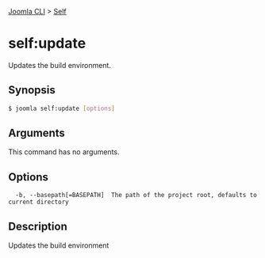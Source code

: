 [Joomla CLI](../index.md) > [Self](index.md)
# self:update

Updates the build environment.

## Synopsis
```bash
$ joomla self:update [options]
```

## Arguments
This command has no arguments.

## Options
```
  -b, --basepath[=BASEPATH]  The path of the project root, defaults to current directory
```

## Description

Updates the build environment

